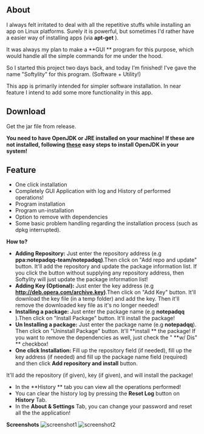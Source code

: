 About
---
I always felt irritated to deal with all the repetitive stuffs while installing an app on Linux platforms.
Surely it is powerful, but sometimes I'd rather have a easier way of installing apps (via  **apt-get** ).

It was always my plan to make a  **GUI ** program for this purpose, which would handle all the simple commands for me under the hood.

So I started this project two days back, and today I'm finished!
I've gave the name "Softylity" for this program. (Software + Utility!)

This app is primarily intended for simpler software installation. In near feature I intend to add some more functionality in this app.


Download
---
Get the jar file from release.

**You need to have OpenJDK or JRE installed on your machine!
If these are not installed, following **[**these**](http://askubuntu.com/questions/48468/how-do-i-install-java)** easy steps to install OpenJDK in your system!**


Feature
---
-  One click installation
-  Completely GUI Application with log and History of performed operations!
-  Program installation
-  Program un-installation
-  Option to remove with dependencies
-  Some basic problem handling regarding the installation process (such as dpkg interrupted).



**How to?**
-  **Adding Repository:**  Just enter the repository address (e.g **ppa:notepadqq-team/notepadqq)**.Then click on "Add repo and update" button.
It'll add the repository and update the package information list. If you click the button without supplying any repository address, then Softylity will just update the package information list!
- **Adding Key (Optional):** Just enter the key address (e.g **http://deb.opera.com/archive.key)**.Then click on "Add Key" button.
It'll download the key file (in a temp folder) and add the key. Then it'll remove the downloaded key file as it's no longer needed!
-  **Installing a package:** Just enter the package name (e.g  **notepadqq** ).Then click on "Install Package" button.
It'll install the package!
-  **Un Installing a package:**  Just enter the package name (e.g  **notepadqq**). Then click on "Uninstall Package" button.
It'll  **install ** the package! If you want to remove the dependencies as well, just check the " **w/ Dis" ** checkbox!
-  **One click Installation:**  Fill up the repository field (if needed), fill up the key address (if needed) and fill up the package name field (required) and then click **Add repository and install** button.

It'll add the repository (if given), key (if given), and will install the package!
- In the  **History ** tab you can view all the operations performed!
- You can clear the history log by pressing the **Reset Log**  button on **History** Tab.
- In the  **About & Settings**  Tab, you can change your password and reset all the the application!


**Screenshots**
![screenshot1](https://i.imgur.com/hPImrNH.png)
![screenshot2](https://i.imgur.com/MGAXo0X.png)
